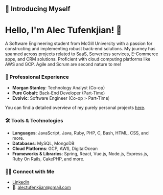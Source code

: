## 🙋 Introducing Myself

# Hello, I'm Alec Tufenkjian! 👋

A Software Engineering student from McGill University with a passion for constructing and implementing robust back-end solutions. My journey has spanned across projects related to SaaS, Serverless services, E-Commerce apps, and CRM solutions. Proficient with cloud computing platforms like AWS and GCP. Agile and Scrum are second nature to me!

### 💼 Professional Experience

- **Morgan Stanley**: Technology Analyst (Co-op)
- **Pure Cobalt**: Back-End Developer (Part-Time)
- **Evolvic**: Software Engineer (Co-op > Part-Time)

You can find a detailed overview of my purely personal projects [here](https://github.com/AlecTufenkjian?tab=repositories).

### 🛠️ Tools & Technologies

- **Languages**: JavaScript, Java, Ruby, PHP, C, Bash, HTML, CSS, and more.
- **Databases**: MySQL, MongoDB
- **Cloud Platforms**: GCP, AWS, DigitalOcean
- **Frameworks & Libraries**: Spring, React, Vue.js, Node.js, Express.js, Ruby On Rails, CakePHP, and more.

### 👋🏻 Connect with Me

- [Linkedin](https://www.linkedin.com/in/AlecTufenkjian/)
- 📩: alectufenkjian@gmail.com
